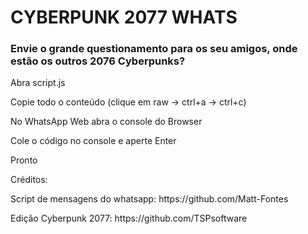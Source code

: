 # CYBERPUNK 2077 WHATS

### Envie o grande questionamento para os seu amigos, onde estão os outros 2076 Cyberpunks?

<p>Abra script.js</p>

<p>Copie todo o conteúdo (clique em raw -> ctrl+a -> ctrl+c)</p>

<p>No WhatsApp Web abra o console do Browser</p>

<p>Cole o código no console e aperte Enter</p>

<p>Pronto</p>

<p>Créditos:</p>

<p>Script de mensagens do whatsapp: https://github.com/Matt-Fontes</p>
  
<p>Edição Cyberpunk 2077: https://github.com/TSPsoftware</p>
